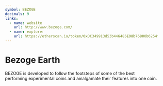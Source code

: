 ```yaml
---
symbol: BEZOGE
decimals: 9
links:
  - name: website
    url: http://www.bezoge.com/
  - name: explorer
    url: https://etherscan.io/token/0xDC349913d53b446485E98b76800b6254f43Df695
---
```


# Bezoge Earth

BEZOGE is developed to follow the footsteps of some of the best performing experimental coins and amalgamate their features into one coin.
